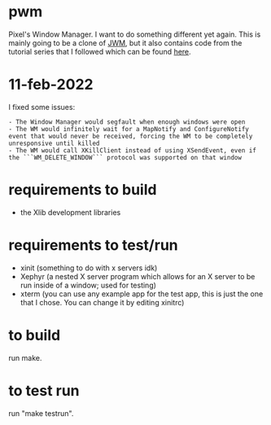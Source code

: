 # pwm
Pixel's Window Manager. I want to do something different yet again. This is mainly going to be a clone of [JWM](https://github.com/joewing/jwm), but it also contains code from the tutorial series that I followed which can be found [here](https://github.com/jichu4n/basic_wm).

# 11-feb-2022
I fixed some issues:

	- The Window Manager would segfault when enough windows were open
	- The WM would infinitely wait for a MapNotify and ConfigureNotify event that would never be received, forcing the WM to be completely unresponsive until killed
	- The WM would call XKillClient instead of using XSendEvent, even if the ```WM_DELETE_WINDOW``` protocol was supported on that window

# requirements to build
- the Xlib development libraries

# requirements to test/run
- xinit (something to do with x servers idk)
- Xephyr (a nested X server program which allows for an X server to be run inside of a window; used for testing)
- xterm (you can use any example app for the test app, this is just the one that I chose. You can change it by editing xinitrc)

# to build
run make.

# to test run
run "make testrun".
